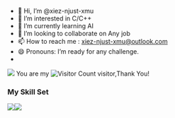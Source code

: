 - 👋 Hi, I’m @xiez-njust-xmu
- 👀 I’m interested in C/C++
- 🌱 I’m currently learning AI
- 💞️ I’m looking to collaborate on Any job
- 📫 How to reach me : xiez-njust-xmu@outlook.com
- 😄 Pronouns: I’m ready for any challenge.
- 
![](https://github-readme-stats.vercel.app/api?username=xiez-njust-xmu&show_icons=true&theme=transparent)
You are my ![Visitor Count](https://profile-counter.glitch.me/xiez-njust-xmu/count.svg) visitor,Thank You!

### My Skill Set

![](https://img.shields.io/badge/Java-ED8B00?style=for-the-badge&logo=openjdk&logoColor=white)![](https://img.shields.io/badge/Python-3776AB?style=for-the-badge&logo=python&logoColor=white)


<!---
xiez-njust-xmu/xiez-njust-xmu is a ✨ special ✨ repository because its `README.md` (this file) appears on your GitHub profile.
You can click the Preview link to take a look at your changes.
--->
